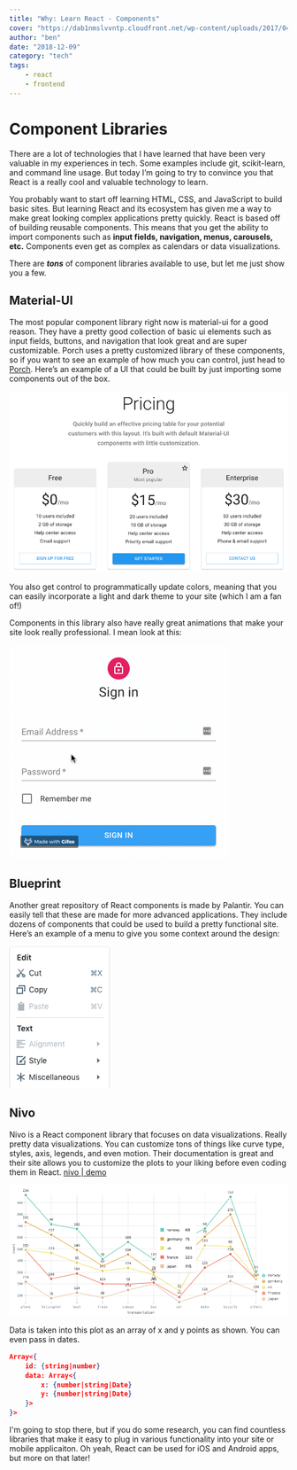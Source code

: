 ```yaml
---
title: "Why: Learn React - Components"
cover: "https://dab1nmslvvntp.cloudfront.net/wp-content/uploads/2017/04/1493235373large_react_apps_A-01.png"
author: "ben"
date: "2018-12-09"
category: "tech"
tags:
    - react
    - frontend
---
```


# Component Libraries

There are a lot of technologies that I have learned that have been very valuable in my experiences in tech. Some examples include git, scikit-learn, and command line usage. But today I’m going to try to convince you that React is a really cool and valuable technology to learn.

You probably want to start off learning HTML, CSS, and JavaScript to build basic sites. But learning React and its ecosystem has given me a way to make great looking complex applications pretty quickly. React is based off of building reusable components. This means that you get the ability to import components such as **input fields, navigation, menus, carousels, etc.** Components even get as complex as calendars or data visualizations.

There are **_tons_** of component libraries available to use, but let me just show you a few.

## Material-UI

The most popular component library right now is material-ui for a good reason. They have a pretty good collection of basic ui elements such as input fields, buttons, and navigation that look great and are super customizable.  Porch uses a pretty customized library of these components, so if you want to see an example of how much you can control, just head to [Porch](https://porch.com).   Here’s an example of a UI that could be built by just importing some components out of the box.

![Material UI Page](1.png)

You also get control to programmatically update colors, meaning that you can easily incorporate a light and dark theme to your site (which I am a fan of!)

Components in this library also have really great animations that make your site look really professional. I mean look at this:

![Material UI Login](2.gif)

## Blueprint

Another great repository of React components is made by Palantir. You can easily tell that these are made for more advanced applications. They include dozens of components that could be used to build a pretty functional site. Here’s an example of a menu to give you some context around the design:

![Blueprint Menu](3.png)

## Nivo

Nivo is a React component library that focuses on data visualizations. Really pretty data visualizations. You can customize tons of things like curve type, styles, axis, legends, and even motion. Their documentation is great and their site allows you to customize the plots to your liking before even coding them in React.  [nivo | demo](https://nivo.rocks) 

![Nivo Line Plot](4.png)

Data is taken into this plot as an array of x and y points as shown. You can even pass in dates.

```json
Array<{
    id: {string|number}
    data: Array<{
        x: {number|string|Date}
        y: {number|string|Date}
    }>
}>
```

I'm going to stop there, but if you do some research, you can find countless libraries that make it easy to plug in various functionality into your site or mobile applicaiton. Oh yeah, React can be used for iOS and Android apps, but more on that later!
